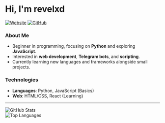 # Hi, I'm revelxd  

[![Website](https://img.shields.io/badge/Website-revelxd.github.io/bio/-blue?style=flat)](https://revelxd.github.io/bio/)
[![GitHub](https://img.shields.io/badge/GitHub-revelxd-black?style=flat&logo=github)](https://github.com/revelxd)

### About Me  
- Beginner in programming, focusing on **Python** and exploring **JavaScript**.  
- Interested in **web development**, **Telegram bots**, and **scripting**.  
- Currently learning new languages and frameworks alongside small projects.  

### Technologies  
- **Languages**: Python, JavaScript (Basics)  
- **Web**: HTML/CSS, React (Learning)  

---

![GitHub Stats](https://github-readme-stats.vercel.app/api?username=revelxd&show_icons=true&hide_border=true&theme=dark)  
![Top Languages](https://github-readme-stats.vercel.app/api/top-langs/?username=revelxd&layout=compact&hide_border=true&theme=dark)  
